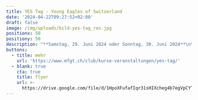 ```yaml
---
title: YES Tag - Young Eagles of Switzerland
date: '2024-04-22T09:27:52+02:00'
draft: false
image: /img/uploads/bild-yes-tag_res.jpg
positionx: 50
positiony: 50
description: "**Samstag, 29. Juni 2024 oder Sonntag, 30. Juni 2024**\n\nAviatikluft schnuppern und das Steuer in die Hand nehmen! Die Motorfluggruppe Thurgau MFGT und der Aeroclub der Schweiz AeCS ermöglichen dir einen packenden Einstieg in den Motorflug.\r"
buttons:
  - title: mehr
    url: 'https://www.mfgt.ch/club/kurse-veranstaltungen/yes-tag/'
  - blank: true
    cta: true
    title: flyer
    url: >-
      https://drive.google.com/file/d/1HpoXFufafIqr31sHIXcheg4b7egVpCYT/view?usp=sharing
---
```


